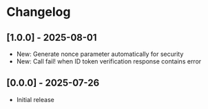 # Changelog

## [1.0.0] - 2025-08-01

- New: Generate nonce parameter automatically for security
- New: Call fail! when ID token verification response contains error

## [0.0.0] - 2025-07-26

- Initial release
